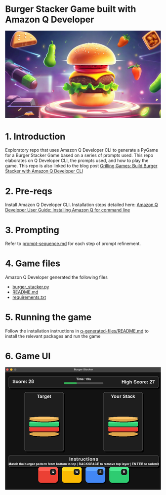 # Burger Stacker Game built with Amazon Q Developer

![cover image](./docs/00-cover/cover-image.png)

# 1. Introduction

Exploratory repo that uses Amazon Q Developer CLI to generate a PyGame for a Burger Stacker Game based on a series of prompts used. This repo elaborates on Q Developer CLI, the prompts used, and how to play the game. This repo is also linked to the blog post [Grilling Games: Build Burger Stacker with Amazon Q Developer CLI](https://community.aws/content/2yK6VCidazUoocEO92BhTWYr7mM)

# 2. Pre-reqs

Install Amazon Q Developer CLI. Installation steps detailed here: [Amazon Q Developer User Guide: Installing Amazon Q for command line](https://docs.aws.amazon.com/amazonq/latest/qdeveloper-ug/command-line-installing.html)

# 3. Prompting

Refer to [prompt-sequence.md](./prompt-sequence.md) for each step of prompt refinement.

# 4. Game files

Amazon Q Developer generated the following files

- [burger_stacker.py](./q-generated-files/burger_stacker.py)
- [README.md](./q-generated-files/README.md)
- [requirements.txt](./q-generated-files/requirements.txt)

# 5. Running the game

Follow the installation instructions in [q-generated-files/README.md](./q-generated-files/README.md) to install the relevant packages and run the game

# 6. Game UI

![final UI](./docs/04-third-prompt/04-final-ui.png)
